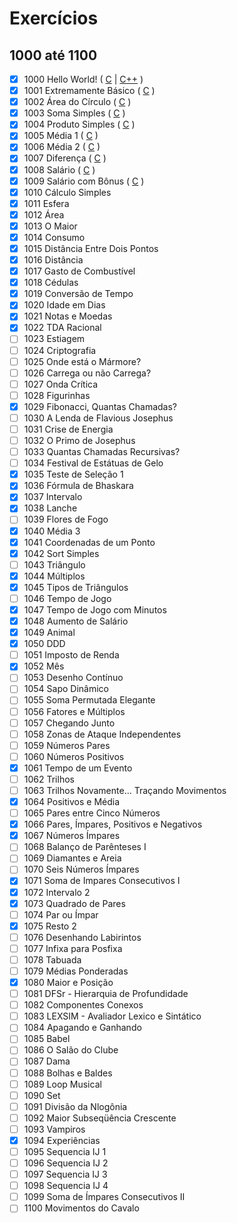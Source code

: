 # Exercícios
## 1000 até 1100

- [x] 1000		Hello World! ( [C](https://github.com/thiagoeletronicag7/BeeCrowd/blob/main/C%C3%B3digos/1000%20-%201100/1000%20-%20Hello%20World/1000%20-%20Hello%20World.c) | [C++](https://github.com/thiagoeletronicag7/BeeCrowd/blob/main/C%C3%B3digos/1000%20-%201100/1000%20-%20Hello%20World/1000%20-%20Hello%20World.cpp) )
- [x] 1001		Extremamente Básico	( [C](https://github.com/thiagoeletronicag7/BeeCrowd/blob/main/C%C3%B3digos/1000%20-%201100/1001%20-%20Extremamente%20B%C3%A1sico/1001%20-%20Extremamente%20Basico.c) )
- [x] 1002		Área do Círculo	( [C](https://github.com/thiagoeletronicag7/BeeCrowd/blob/main/C%C3%B3digos/1000%20-%201100/1002%20-%20%C3%81rea%20do%20C%C3%ADrculo/1002%20-%20%C3%A1rea%20do%20c%C3%ADrculo.c) )
- [x] 1003		Soma Simples	( [C](https://github.com/thiagoeletronicag7/BeeCrowd/blob/main/C%C3%B3digos/1000%20-%201100/1003%20-%20Soma%20Simples/1003%20-%20Soma%20Simples.c) )
- [x] 1004		Produto Simples	( [C](https://github.com/thiagoeletronicag7/BeeCrowd/blob/main/C%C3%B3digos/1000%20-%201100/1004%20-%20Produto%20Simples/1004%20-%20Produto%20Simples.c) )
- [x] 1005		Média 1	( [C](https://github.com/thiagoeletronicag7/BeeCrowd/blob/main/C%C3%B3digos/1000%20-%201100/1005%20-%20M%C3%A9dia%201/1005%20-%20M%C3%A9dia%201.c) )
- [x] 1006		Média 2	( [C](https://github.com/thiagoeletronicag7/BeeCrowd/blob/main/C%C3%B3digos/1000%20-%201100/1006%20-%20M%C3%A9dia%202/1006%20-%20M%C3%A9dia%202.c) )
- [x] 1007		Diferença	( [C](https://github.com/thiagoeletronicag7/BeeCrowd/blob/main/C%C3%B3digos/1000%20-%201100/1007%20-%20Diferen%C3%A7a/1007%20-%20Diferen%C3%A7a.c) )
- [x] 1008		Salário ( [C](https://github.com/thiagoeletronicag7/BeeCrowd/blob/main/C%C3%B3digos/1000%20-%201100/1008%20-%20Sal%C3%A1rio/1008%20-%20Sal%C3%A1rio.c) )
- [x] 1009		Salário com Bônus	( [C](https://github.com/thiagoeletronicag7/BeeCrowd/blob/main/C%C3%B3digos/1000%20-%201100/1009%20-%20Sal%C3%A1rio%20com%20B%C3%B4nus/1009%20-%20Sal%C3%A1rio%20com%20B%C3%B4nus.c) )	
- [x] 1010		Cálculo Simples	
- [x] 1011		Esfera		
- [x] 1012		Área	
- [x] 1013		O Maior		
- [x] 1014		Consumo		
- [x] 1015		Distância Entre Dois Pontos		
- [x] 1016		Distância		
- [x] 1017		Gasto de Combustível		
- [x] 1018		Cédulas
- [x] 1019		Conversão de Tempo
- [x] 1020		Idade em Dias	
- [x] 1021		Notas e Moedas		
- [x] 1022		TDA Racional	
- [ ] 1023		Estiagem	
- [ ] 1024		Criptografia	
- [ ] 1025		Onde está o Mármore?	
- [ ] 1026		Carrega ou não Carrega?	
- [ ] 1027		Onda Crítica		
- [ ] 1028		Figurinhas	
- [x] 1029		Fibonacci, Quantas Chamadas?	
- [ ] 1030		A Lenda de Flavious Josephus		
- [ ] 1031		Crise de Energia
- [ ] 1032		O Primo de Josephus	
- [ ] 1033		Quantas Chamadas Recursivas?	
- [ ] 1034		Festival de Estátuas de Gelo	
- [x] 1035		Teste de Seleção 1	
- [x] 1036		Fórmula de Bhaskara	
- [x] 1037		Intervalo	
- [x] 1038		Lanche
- [ ] 1039		Flores de Fogo
- [x] 1040		Média 3		
- [x] 1041		Coordenadas de um Ponto	
- [x] 1042		Sort Simples	
- [ ] 1043		Triângulo	
- [x] 1044		Múltiplos		
- [x] 1045		Tipos de Triângulos		
- [ ] 1046		Tempo de Jogo		
- [x] 1047		Tempo de Jogo com Minutos		
- [x] 1048		Aumento de Salário		
- [x] 1049		Animal		
- [x] 1050		DDD		
- [ ] 1051		Imposto de Renda		
- [x] 1052		Mês		
- [ ] 1053		Desenho Contínuo		
- [ ] 1054		Sapo Dinâmico		
- [ ] 1055		Soma Permutada Elegante		
- [ ] 1056		Fatores e Múltiplos		
- [ ] 1057		Chegando Junto	
- [ ] 1058		Zonas de Ataque Independentes		
- [ ] 1059		Números Pares
- [ ] 1060		Números Positivos		
- [x] 1061		Tempo de um Evento		
- [ ] 1062		Trilhos		
- [ ] 1063		Trilhos Novamente... Traçando Movimentos		
- [x] 1064		Positivos e Média		
- [ ] 1065		Pares entre Cinco Números		
- [x] 1066		Pares, Ímpares, Positivos e Negativos		
- [x] 1067		Números Ímpares		
- [ ] 1068		Balanço de Parênteses I		
- [ ] 1069		Diamantes e Areia		
- [ ] 1070		Seis Números Ímpares		
- [x] 1071		Soma de Impares Consecutivos I		
- [x] 1072		Intervalo 2		
- [x] 1073		Quadrado de Pares		
- [ ] 1074		Par ou Ímpar	
- [x] 1075		Resto 2		
- [ ] 1076		Desenhando Labirintos		
- [ ] 1077		Infixa para Posfixa		
- [ ] 1078		Tabuada		
- [ ] 1079		Médias Ponderadas
- [x] 1080		Maior e Posição	
- [ ] 1081		DFSr - Hierarquia de Profundidade		
- [ ] 1082		Componentes Conexos	
- [ ] 1083		LEXSIM - Avaliador Lexico e Sintático	
- [ ] 1084		Apagando e Ganhando	
- [ ] 1085		Babel	
- [ ] 1086		O Salão do Clube	
- [ ] 1087		Dama	
- [ ] 1088		Bolhas e Baldes	
- [ ] 1089		Loop Musical	
- [ ] 1090		Set	
- [ ] 1091		Divisão da Nlogônia
- [ ] 1092		Maior Subseqüência Crescente	
- [ ] 1093		Vampiros	
- [x] 1094		Experiências	
- [ ] 1095		Sequencia IJ 1	
- [ ] 1096		Sequencia IJ 2	
- [ ] 1097		Sequencia IJ 3		
- [ ] 1098		Sequencia IJ 4		
- [ ] 1099		Soma de Ímpares Consecutivos II
- [ ] 1100		Movimentos do Cavalo
